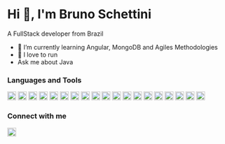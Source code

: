 # Hi 👋, I'm Bruno Schettini

A FullStack developer from Brazil
- 🌱 I’m currently learning Angular, MongoDB and Agiles Methodologies
- 🏃 I love to run
- Ask me about Java

### Languages and Tools

<p>
<img height="20" src="https://user-images.githubusercontent.com/2788848/110840074-0cae2c80-8283-11eb-8bcc-78a75e640448.png" alt="html"/>
<img height="20" src="https://user-images.githubusercontent.com/2788848/110840072-0c159600-8283-11eb-97d1-90cba0656cf6.png" alt="css"/>
<img height="20" src="https://user-images.githubusercontent.com/2788848/110840069-0b7cff80-8283-11eb-85a4-2edce4395438.png" alt="javascript"/>
<img height="20" src="https://user-images.githubusercontent.com/2788848/110840083-0ddf5980-8283-11eb-8422-42015f1a7704.png" alt="typescript"/>
<img height="20" src="https://user-images.githubusercontent.com/2788848/110840080-0d46c300-8283-11eb-9168-ae67bb137d49.png" alt="agile"/>
<img height="20" src="https://user-images.githubusercontent.com/2788848/110840076-0cae2c80-8283-11eb-81aa-c98350bb5eb9.png" alt="spring"/>
<img height="20" src="https://user-images.githubusercontent.com/2788848/110840081-0d46c300-8283-11eb-851f-7dbb049c9f16.png" alt="jsf"/>
<img height="20" src="https://user-images.githubusercontent.com/2788848/110840064-0ae46900-8283-11eb-9c06-ab836b847bf2.png" alt="primfaces"/>
<img height="20" src="https://user-images.githubusercontent.com/2788848/110840082-0d46c300-8283-11eb-8b32-dd328eec2c06.png" alt="php"/>
<img height="20" src="https://user-images.githubusercontent.com/2788848/110840066-0ae46900-8283-11eb-9f30-ab1571a7aa1a.png" alt="mysql"/>
<img height="20" src="https://user-images.githubusercontent.com/2788848/110840068-0b7cff80-8283-11eb-8a86-47e09539e6c4.png" alt="postgresql"/>
<img height="20" src="https://user-images.githubusercontent.com/2788848/110840071-0c159600-8283-11eb-8057-ff200bfbeca9.png" alt="oracle"/>
<img height="20" src="https://user-images.githubusercontent.com/2788848/110841181-58ada100-8284-11eb-9141-b4d5f00f4fa4.png" alt="tibco"/>
<img height="20" src="https://user-images.githubusercontent.com/2788848/110841281-77ac3300-8284-11eb-871e-9ae70e4bbbe9.png" alt="java"/>
<img height="20" src="https://user-images.githubusercontent.com/2788848/110841302-7e3aaa80-8284-11eb-9306-8eb346f1f055.png" alt="angular"/>
<img height="20" src="https://user-images.githubusercontent.com/2788848/110841350-898dd600-8284-11eb-8bd5-65afc569e918.png" alt="wordpress"/>
<img height="20" src="https://user-images.githubusercontent.com/2788848/110841390-93afd480-8284-11eb-8f76-ad65a75e42f9.jpg" alt="jira"/>
<img height="20" src="https://user-images.githubusercontent.com/2788848/110841456-a6c2a480-8284-11eb-923f-9579f17b6ec6.png" alt="git"/>
<img height="20" src="https://user-images.githubusercontent.com/2788848/110841465-aa562b80-8284-11eb-8ca0-3fc6d91d200d.png" alt="agile"/>   
<p>

### Connect with me

<p>
<a href="https://www.linkedin.com/in/brunovschettini/" target="_blank">
<img height="20" src="https://user-images.githubusercontent.com/2788848/110842095-70395980-8285-11eb-9556-383394427de5.jpg" alt="linkedin" title="Bruno Vieira Schettini da Siva"/>
</a>
</p>

